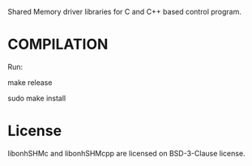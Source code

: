 Shared Memory driver libraries for C and C++ based control program.

COMPILATION
===========

Run: 

make release

sudo make install

License
=======

libonhSHMc and libonhSHMcpp are licensed on BSD-3-Clause license.